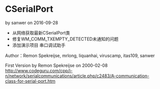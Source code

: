 CSerialPort
===========

by sanwer on 2016-09-28
* 从网络获取最新CSerialPort类
* 修复WM_COMM_TXEMPTY_DETECTED未通知的问题
* 添加演示项目 串口调试助手

Author：Remon Spekreijse, mrlong, liquanhai, viruscamp, itas109, sanwer

First Version by Remon Spekreijse on 2000-02-08
http://www.codeguru.com/cpp/i-n/network/serialcommunications/article.php/c2483/A-communication-class-for-serial-port.htm
